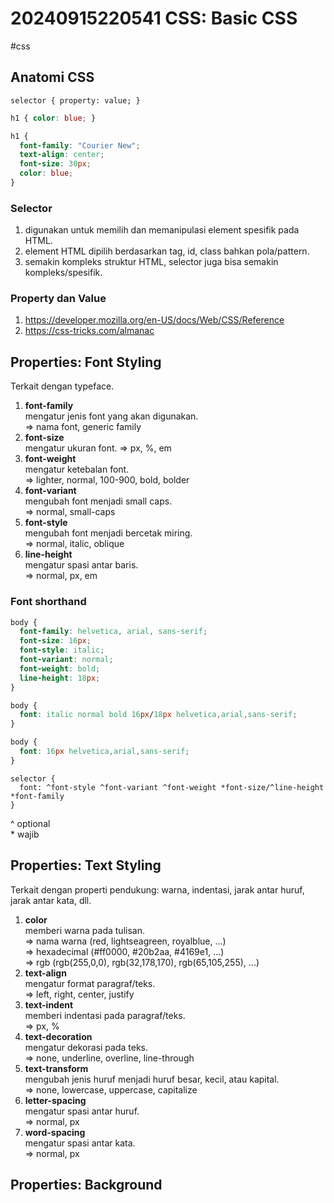 # 20240915220541 CSS: Basic CSS

#css

## Anatomi CSS

```
selector { property: value; }
```

```css
h1 { color: blue; }
```

```css
h1 {
  font-family: "Courier New";
  text-align: center;
  font-size: 30px;
  color: blue;
}
```

### Selector

1. digunakan untuk memilih dan memanipulasi element spesifik pada HTML.
1. element HTML dipilih berdasarkan tag, id, class bahkan pola/pattern.
1. semakin kompleks struktur HTML, selector juga bisa semakin kompleks/spesifik.

### Property dan Value

1. <https://developer.mozilla.org/en-US/docs/Web/CSS/Reference>
1. <https://css-tricks.com/almanac>

## Properties: Font Styling

Terkait dengan typeface.

1. **font-family** \
   mengatur jenis font yang akan digunakan. \
   => nama font, generic family
1. **font-size** \
   mengatur ukuran font.
   => px, %, em
1. **font-weight** \
   mengatur ketebalan font. \
   => lighter, normal, 100-900, bold, bolder
1. **font-variant** \
   mengubah font menjadi small caps. \
   => normal, small-caps
1. **font-style** \
   mengubah font menjadi bercetak miring. \
   => normal, italic, oblique
1. **line-height** \
   mengatur spasi antar baris. \
   => normal, px, em

### Font shorthand

```css
body {
  font-family: helvetica, arial, sans-serif;
  font-size: 16px;
  font-style: italic;
  font-variant: normal;
  font-weight: bold;
  line-height: 18px;
}
```

```css
body {
  font: italic normal bold 16px/18px helvetica,arial,sans-serif;
}

body {
  font: 16px helvetica,arial,sans-serif;
}
```

```
selector {
  font: ^font-style ^font-variant ^font-weight *font-size/^line-height *font-family
}
```

^ optional \
\* wajib

## Properties: Text Styling

Terkait dengan properti pendukung: warna, indentasi, jarak antar huruf, jarak antar kata, dll.

1. **color** \
   memberi warna pada tulisan. \
   => nama warna (red, lightseagreen, royalblue, ...) \
   => hexadecimal (#ff0000, #20b2aa, #4169e1, ...) \
   => rgb (rgb(255,0,0), rgb(32,178,170), rgb(65,105,255), ...)
1. **text-align** \
   mengatur format paragraf/teks. \
   => left, right, center, justify
1. **text-indent** \
   memberi indentasi pada paragraf/teks. \
   => px, %
1. **text-decoration** \
   mengatur dekorasi pada teks. \
   => none, underline, overline, line-through
1. **text-transform** \
   mengubah jenis huruf menjadi huruf besar, kecil, atau kapital. \
   => none, lowercase, uppercase, capitalize
1. **letter-spacing** \
   mengatur spasi antar huruf. \
   => normal, px
1. **word-spacing** \
   mengatur spasi antar kata. \
   => normal, px

## Properties: Background

